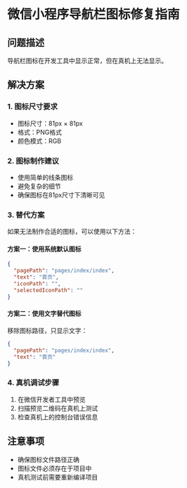 # 微信小程序导航栏图标修复指南

## 问题描述
导航栏图标在开发工具中显示正常，但在真机上无法显示。

## 解决方案

### 1. 图标尺寸要求
- 图标尺寸：81px × 81px
- 格式：PNG格式
- 颜色模式：RGB

### 2. 图标制作建议
- 使用简单的线条图标
- 避免复杂的细节
- 确保图标在81px尺寸下清晰可见

### 3. 替代方案
如果无法制作合适的图标，可以使用以下方法：

#### 方案一：使用系统默认图标
```json
{
  "pagePath": "pages/index/index",
  "text": "首页",
  "iconPath": "",
  "selectedIconPath": ""
}
```

#### 方案二：使用文字替代图标
移除图标路径，只显示文字：
```json
{
  "pagePath": "pages/index/index",
  "text": "首页"
}
```

### 4. 真机调试步骤
1. 在微信开发者工具中预览
2. 扫描预览二维码在真机上测试
3. 检查真机上的控制台错误信息

## 注意事项
- 确保图标文件路径正确
- 图标文件必须存在于项目中
- 真机测试前需要重新编译项目